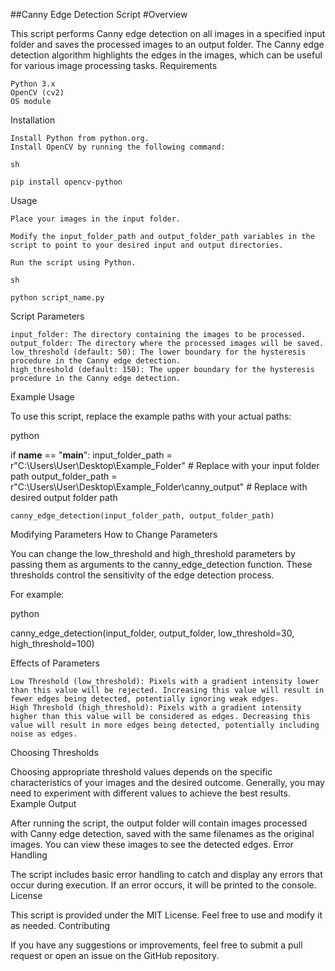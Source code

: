 ##Canny Edge Detection Script
#Overview

This script performs Canny edge detection on all images in a specified input folder and saves the processed images to an output folder. The Canny edge detection algorithm highlights the edges in the images, which can be useful for various image processing tasks.
Requirements

    Python 3.x
    OpenCV (cv2)
    OS module

Installation

    Install Python from python.org.
    Install OpenCV by running the following command:

    sh

    pip install opencv-python

Usage

    Place your images in the input folder.

    Modify the input_folder_path and output_folder_path variables in the script to point to your desired input and output directories.

    Run the script using Python.

    sh

    python script_name.py

Script Parameters

    input_folder: The directory containing the images to be processed.
    output_folder: The directory where the processed images will be saved.
    low_threshold (default: 50): The lower boundary for the hysteresis procedure in the Canny edge detection.
    high_threshold (default: 150): The upper boundary for the hysteresis procedure in the Canny edge detection.

Example Usage

To use this script, replace the example paths with your actual paths:

python

if __name__ == "__main__":
    input_folder_path = r"C:\Users\User\Desktop\Example_Folder"  # Replace with your input folder path
    output_folder_path = r"C:\Users\User\Desktop\Example_Folder\canny_output"  # Replace with desired output folder path

    canny_edge_detection(input_folder_path, output_folder_path)

Modifying Parameters
How to Change Parameters

You can change the low_threshold and high_threshold parameters by passing them as arguments to the canny_edge_detection function. These thresholds control the sensitivity of the edge detection process.

For example:

python

canny_edge_detection(input_folder, output_folder, low_threshold=30, high_threshold=100)

Effects of Parameters

    Low Threshold (low_threshold): Pixels with a gradient intensity lower than this value will be rejected. Increasing this value will result in fewer edges being detected, potentially ignoring weak edges.
    High Threshold (high_threshold): Pixels with a gradient intensity higher than this value will be considered as edges. Decreasing this value will result in more edges being detected, potentially including noise as edges.

Choosing Thresholds

Choosing appropriate threshold values depends on the specific characteristics of your images and the desired outcome. Generally, you may need to experiment with different values to achieve the best results.
Example Output

After running the script, the output folder will contain images processed with Canny edge detection, saved with the same filenames as the original images. You can view these images to see the detected edges.
Error Handling

The script includes basic error handling to catch and display any errors that occur during execution. If an error occurs, it will be printed to the console.
License

This script is provided under the MIT License. Feel free to use and modify it as needed.
Contributing

If you have any suggestions or improvements, feel free to submit a pull request or open an issue on the GitHub repository.

